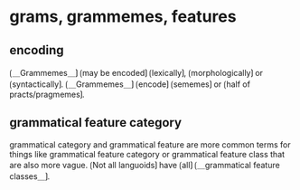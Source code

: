 # grams, grammemes, features

## encoding

⟮＿Grammemes＿⟯ ⟮may be encoded⟯ ⟮lexically⟯, ⟮morphologically⟯ or ⟮syntactically⟯.
⟮＿Grammemes＿⟯ ⟮encode⟯ ⟮sememes⟯ or ⟮half of practs/pragmemes⟯.

## grammatical feature category

grammatical category and grammatical feature are more common terms for things like grammatical feature category or grammatical feature class that are also more vague.
⟮Not all languoids⟯ have ⟮all⟯ ⟮＿grammatical feature classes＿⟯.